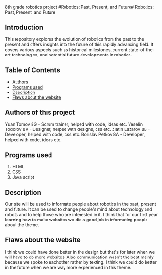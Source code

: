 8th grade robotics project
#Robotics: Past, Present, and Future# Robotics: Past, Present, and Future

## Introduction
This repository explores the evolution of robotics from the past to the present and offers insights into the future of this rapidly advancing field. It covers various aspects such as historical milestones, current state-of-the-art technologies, and potential future developments in robotics.

## **Table of Contents**
- [Authors](#authors)
- [Programs used](#programs)
- [Description](#description)
- [Flaws about the website](#flawsaboutthewebsite)
## Authors of this project
Yuan Tomov 8G - Scrum trainer, helped with code, ideas etc.
Veselin Todorov 8V - Designer, helped with designs, css etc.
Zlatin Lazarov 8B - Developer, helped with code, css etc.
Borislav Petkov 8A - Developer, helped with code, ideas etc.

## Programs used
1. HTML
2. CSS
3. Java script

## Description
Our site will be used to informate people about robotics in the past, present and future.
It can be used to change people's mind about technology and robots and to help those who are interested in it.
I think that for our first year learning how to make websites we did a good job in informating people about the theme.

## Flaws about the website
I think we could have done better in the design but that's for later when we will have to do more websites.
Also communication wasn't the best mainly because we spoke to eachother rather by texting.
I think we could do better in the future when we are way more experienced in this theme.
